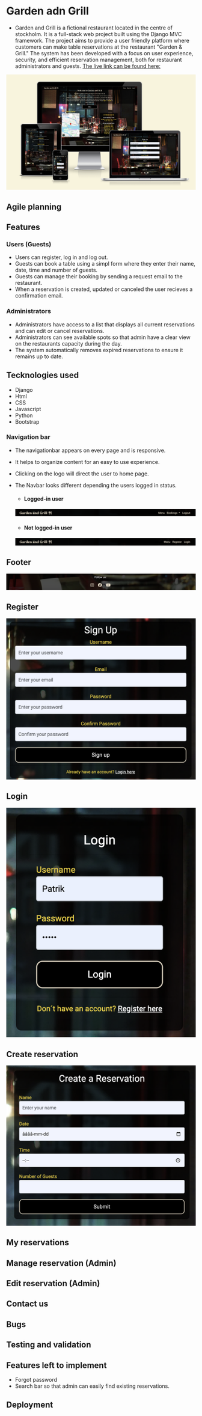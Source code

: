# Garden adn Grill

* Garden and Grill is a fictional restaurant located in the centre of stockholm. It is a full-stack web project built using the Django MVC framework. The project aims to provide a user friendly platform where customers can make table reservations at the restaurant "Garden & Grill." The system has been developed with a focus on user experience, security, and efficient reservation management, both for restaurant administrators and guests. [The live link can be found here:](https://gardengrill-d40b8e344381.herokuapp.com/)

![Alt text](main/static/images/AmIResponsive.png)

## Agile planning

## Features

### Users (Guests)
* Users can register, log in and log out.
* Guests can book a table using a simpl form where they enter their name, date, time and number of guests.
* Guests can manage their booking by sending a request email to the restaurant.
* When a reservation is created, updated or canceled the user recieves a confirmation email.


### Administrators
* Administrators have access to a list that displays all current reservations and can edit or cancel reservations.
* Administrators can see available spots so that admin have a clear view on the restaurants capacity during the day.
* The system automatically removes expired reservations to ensure it remains up to date.

## Tecknologies used
* Django
* Html
* CSS
* Javascript
* Python
* Bootstrap


### Navigation bar 
* The navigationbar appears on every page and is responsive.
* It helps to organize content for an easy to use experience.
* Clicking on the logo will direct the user to home page.
* The Navbar looks different depending the users logged in status.

  * #### Logged-in user

  ![Alt text](main/static/images/Logged_in_user_navbar.png)

  * #### Not logged-in user

  ![Alt text](main/static/images/Not_logged_in_user_navbar.png)


## Footer

![Alt text](main/static/images/Footer.png)

## Register 

![Alt text](main/static/images/Register_readme.png)

## Login

![Alt text](main/static/images/Login_readme.png)

## Create reservation

![Alt text](main/static/images/Create_reservations_readme.png)

## My reservations

## Manage reservation (Admin)

## Edit reservation (Admin)

## Contact us 

## Bugs

## Testing and validation

## Features left to implement
* Forgot password
* Search bar so that admin can easily find existing reservations.
## Deployment